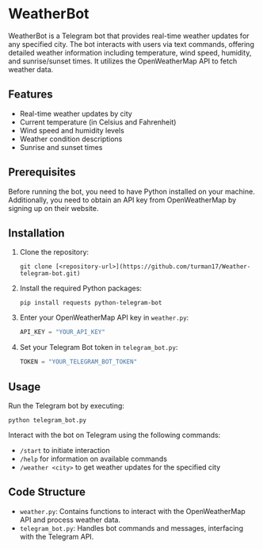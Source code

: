 # WeatherBot

WeatherBot is a Telegram bot that provides real-time weather updates for any specified city. The bot interacts with users via text commands, offering detailed weather information including temperature, wind speed, humidity, and sunrise/sunset times. It utilizes the OpenWeatherMap API to fetch weather data.

## Features

- Real-time weather updates by city
- Current temperature (in Celsius and Fahrenheit)
- Wind speed and humidity levels
- Weather condition descriptions
- Sunrise and sunset times

## Prerequisites

Before running the bot, you need to have Python installed on your machine. Additionally, you need to obtain an API key from OpenWeatherMap by signing up on their website.

## Installation

1. Clone the repository:
   ```
   git clone [<repository-url>](https://github.com/turman17/Weather-telegram-bot.git)
   ```

2. Install the required Python packages:
   ```
   pip install requests python-telegram-bot
   ```

3. Enter your OpenWeatherMap API key in `weather.py`:
   ```python
   API_KEY = "YOUR_API_KEY"
   ```

4. Set your Telegram Bot token in `telegram_bot.py`:
   ```python
   TOKEN = "YOUR_TELEGRAM_BOT_TOKEN"
   ```

## Usage

Run the Telegram bot by executing:
```
python telegram_bot.py
```

Interact with the bot on Telegram using the following commands:
- `/start` to initiate interaction
- `/help` for information on available commands
- `/weather <city>` to get weather updates for the specified city

## Code Structure

- `weather.py`: Contains functions to interact with the OpenWeatherMap API and process weather data.
- `telegram_bot.py`: Handles bot commands and messages, interfacing with the Telegram API.
